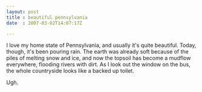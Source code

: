 ```yaml
---
layout: post
title : beautiful pennsylvania
date  : 2007-03-02T14:07:17Z

---
```

I love my home state of Pennsylvania, and usually it's quite beautiful.  Today, though, it's been pouring rain.  The earth was already soft because of the piles of melting snow and ice, and now the topsoil has become a mudflow everywhere, flooding rivers with dirt.  As I look out the window on the bus, the whole countryside looks like a backed up toilet.

Ugh. 
